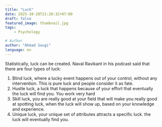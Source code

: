 ```yaml
---
title: "Luck"
date: 2025-10-28T21:28:32+07:00
draft: false
featured_image: thumbnail.jpg
tags:
    - Psychology

# Author
author: "Ahmad Saugi"
language: en
---
```


Statistically, luck can be created. Naval Ravikant in his podcast said that there are four types of luck:

1. Blind luck, where a lucky event happens out of your control, without any intervention. This is pure luck and people consider it as fate.
2. Hustle luck, a luck that happens because of your effort that eventually the luck will find you. You work very hard
3. Skill luck, you are really good at your field that will make you really good at spotting luck, when the luck will show up, based on your knowledge and experience.
4. Unique luck, your unique set of attributes attracts a specific luck. the luck will eventually find you.